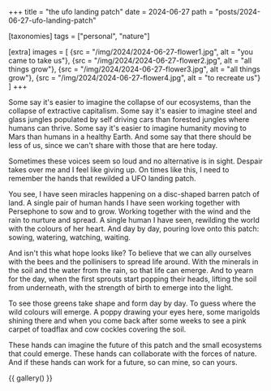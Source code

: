 +++
title = "the ufo landing patch"
date = 2024-06-27
path = "posts/2024-06-27-ufo-landing-patch"

[taxonomies]
tags = ["personal", "nature"]

[extra]
images = [
    {src = "/img/2024/2024-06-27-flower1.jpg", alt = "you came to take us"},
    {src = "/img/2024/2024-06-27-flower2.jpg", alt = "all things grow"},
    {src = "/img/2024/2024-06-27-flower3.jpg", alt = "all things grow"},
    {src = "/img/2024/2024-06-27-flower4.jpg", alt = "to recreate us"}
]
+++

Some say it's easier to imagine the collapse of our ecosystems, than the collapse of extractive capitalism.
Some say it's easier to imagine steel and glass jungles populated by self driving cars than forested jungles where humans can thrive.
Some say it's easier to imagine humanity moving to Mars than humans in a healthy Earth. And some say that there should be less of us, since we can't share with those that are here today.

Sometimes these voices seem so loud and no alternative is in sight. Despair takes over me and I feel like giving up. On times like this, I need to remember the hands that rewilded a UFO landing patch.

You see, I have seen miracles happening on a disc-shaped barren patch of land. A single pair of human hands I have seen working together with Persephone to sow and to grow. Working together with the wind and the rain to nurture and spread. A single human I have seen, rewilding the world with the colours of her heart. And day by day, pouring love onto this patch: sowing, watering, watching, waiting.

And isn't this what hope looks like? To believe that we can ally ourselves with the bees and the pollinisers to spread life around. With the minerals in the soil and the water from the rain, so that life can emerge. And to yearn for the day, when the first sprouts start popping their heads, lifting the soil from underneath, with the strength of birth to emerge into the light.

To see those greens take shape and form day by day. To guess where the wild colours will emerge. A poppy drawing your eyes here, some marigolds shining there and when you come back after some weeks to see a pink carpet of toadflax and cow cockles covering the soil.

These hands can imagine the future of this patch and the small ecosystems that could emerge. These hands can collaborate with the forces of nature. And if these hands can work for a future, so can mine, so can yours.

{{ gallery() }}
